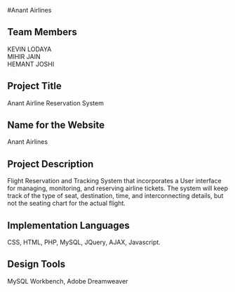 #Anant Airlines

Team Members
----------------------------
KEVIN LODAYA <br>
MIHIR JAIN <br>
HEMANT JOSHI <br>


Project Title
----------------------------
Anant Airline Reservation System

Name for the Website
----------------------------
Anant Airlines


Project Description
----------------------------
Flight Reservation and Tracking System that incorporates a User interface for managing, monitoring, and reserving airline tickets. The system will keep track of the type of seat, destination, time, and interconnecting details, but not the seating chart for the actual flight.


Implementation Languages
----------------------------
CSS, HTML, PHP, MySQL, JQuery, AJAX, Javascript.

Design Tools
----------------------------
MySQL Workbench, Adobe Dreamweaver    
